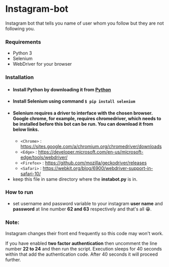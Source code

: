# Instagram-bot
Instagram bot that tells you name of user whom you follow but they are not following you.

### Requirements
- Python 3
- Selenium
- WebDriver for your browser

### Installation
- #### Install Python by downloading it from [Python](https://www.python.org/downloads/ "Python")
- #### Install Selenium using command `$ pip install selenium`
- #### Selenium requires a driver to interface with the chosen browser. Google chrome, for example, requires chromedriver, which needs to be installed before this bot can be run. You can download it from below links.
  - `<Chrome>` : <https://sites.google.com/a/chromium.org/chromedriver/downloads>
  - `<Edge>` : <https://developer.microsoft.com/en-us/microsoft-edge/tools/webdriver/>
  - `<Firefox>` : <https://github.com/mozilla/geckodriver/releases>
  - `<Safari>` : <https://webkit.org/blog/6900/webdriver-support-in-safari-10/>
- keep this file in same directory where the **instabot.py** is in.

### How to run
- set username and password variable to your instagram **user name** and **password** at line number **62 and 63** respectively and that's all 😁.


### Note: 
Instagram changes their front end frequently so this code may won't work.

If you have enabled **two factor authentication** then uncomment the line number **22 to 24** and then run the script. Execution sleeps for 40 seconds within that add the authentication code. After 40 seconds it will proceed further.     
 
